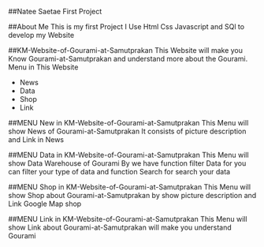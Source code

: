 ##Natee Saetae First Project

##About Me
This is my first Project I Use Html Css Javascript and SQl to develop my Website

##KM-Website-of-Gourami-at-Samutprakan
This Website will make you Know Gourami-at-Samutprakan and understand more about the Gourami.
Menu in This Website
- News
- Data
- Shop
- Link

##MENU New in KM-Website-of-Gourami-at-Samutprakan
This Menu will show News of Gourami-at-Samutprakan It consists of picture description and Link in News

##MENU Data in KM-Website-of-Gourami-at-Samutprakan
This Menu will show Data Warehouse of Gourami By we have function filter Data for you can filter your type of data and function Search for search your data

##MENU Shop in KM-Website-of-Gourami-at-Samutprakan
This Menu will show Shop about Gourami-at-Samutprakan by show picture description and Link Google Map shop

##MENU Link in KM-Website-of-Gourami-at-Samutprakan
This Menu will show Link about Gourami-at-Samutprakan will make you understand Gourami
